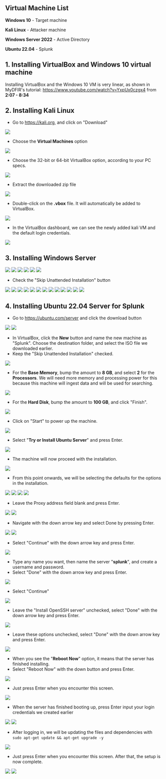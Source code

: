 ## Virtual Machine List
**Windows 10** - Target machine

**Kali Linux** - Attacker machine

**Windows Server 2022** - Active Directory

**Ubuntu 22.04** - Splunk


## 1. Installing VirtualBox and Windows 10 virtual machine

Installing VirtualBox and the Windows 10 VM is very linear, as shown in MyDFIR's tutorial: https://www.youtube.com/watch?v=YxpUx0czgx4 from **2:07 - 8:34**
## 2. Installing Kali Linux
- Go to https://kali.org, and click on "Download"

![](https://github.com/cs421/Cyber-Homelab-Projects-and-Exercises/blob/main/Active%20Directory%20Homelab/attachments/kali%20org.png)

- Choose the **Virtual Machines** option

![](https://github.com/cs421/Cyber-Homelab-Projects-and-Exercises/blob/main/Active%20Directory%20Homelab/attachments/kali%20vm.png)

- Choose the 32-bit or 64-bit VirtualBox option, according to your PC specs.

![](https://github.com/cs421/Cyber-Homelab-Projects-and-Exercises/blob/main/Active%20Directory%20Homelab/attachments/kali%20prebuilt.png)

- Extract the downloaded zip file

![](https://github.com/cs421/Cyber-Homelab-Projects-and-Exercises/blob/main/Active%20Directory%20Homelab/attachments/extract%20kali.png)

- Double-click on the **.vbox** file. It will automatically be added to VirtualBox.

![](https://github.com/cs421/Cyber-Homelab-Projects-and-Exercises/blob/main/Active%20Directory%20Homelab/attachments/kali%20vbox.png)

- In the VirtualBox dashboard, we can see the newly added kali VM and the default login credentials.

![](https://github.com/cs421/Cyber-Homelab-Projects-and-Exercises/blob/main/Active%20Directory%20Homelab/attachments/kali%20default.png)

## 3. Installing Windows Server

![](https://github.com/cs421/Cyber-Homelab-Projects-and-Exercises/blob/main/Active%20Directory%20Homelab/attachments/google%20windows%20server.png)
![](https://github.com/cs421/Cyber-Homelab-Projects-and-Exercises/blob/main/Active%20Directory%20Homelab/attachments/server%2064bit.png)
![](https://github.com/cs421/Cyber-Homelab-Projects-and-Exercises/blob/main/Active%20Directory%20Homelab/attachments/server%20form.png)
![](https://github.com/cs421/Cyber-Homelab-Projects-and-Exercises/blob/main/Active%20Directory%20Homelab/attachments/windows%20server%20english.png)
![](https://github.com/cs421/Cyber-Homelab-Projects-and-Exercises/blob/main/Active%20Directory%20Homelab/attachments/vbox%20new.png)
![](https://github.com/cs421/Cyber-Homelab-Projects-and-Exercises/blob/main/Active%20Directory%20Homelab/attachments/vbox%20new%20server%202022.png)

- Check the "Skip Unattended Installation" button

![](https://github.com/cs421/Cyber-Homelab-Projects-and-Exercises/blob/main/Active%20Directory%20Homelab/attachments/server%20hardware.png)
![](https://github.com/cs421/Cyber-Homelab-Projects-and-Exercises/blob/main/Active%20Directory%20Homelab/attachments/server%20hard%20disk.png)
![](https://github.com/cs421/Cyber-Homelab-Projects-and-Exercises/blob/main/Active%20Directory%20Homelab/attachments/vbox%20server%20start.png)
![](https://github.com/cs421/Cyber-Homelab-Projects-and-Exercises/blob/main/Active%20Directory%20Homelab/attachments/winserver%20start.png)
![](https://github.com/cs421/Cyber-Homelab-Projects-and-Exercises/blob/main/Active%20Directory%20Homelab/attachments/winserver%20install%20now.png)
![](https://github.com/cs421/Cyber-Homelab-Projects-and-Exercises/blob/main/Active%20Directory%20Homelab/attachments/winserver%20standard%20eval%20desktop.png)
![](https://github.com/cs421/Cyber-Homelab-Projects-and-Exercises/blob/main/Active%20Directory%20Homelab/attachments/winserver%20agreement.png)
![](https://github.com/cs421/Cyber-Homelab-Projects-and-Exercises/blob/main/Active%20Directory%20Homelab/attachments/winserver%20custom%20install.png)
![](https://github.com/cs421/Cyber-Homelab-Projects-and-Exercises/blob/main/Active%20Directory%20Homelab/attachments/winserver%20custom%20install%202.png)
![](https://github.com/cs421/Cyber-Homelab-Projects-and-Exercises/blob/main/Active%20Directory%20Homelab/attachments/winserver%20installing.png)
![](https://github.com/cs421/Cyber-Homelab-Projects-and-Exercises/blob/main/Active%20Directory%20Homelab/attachments/winserver%20create%20account.png)
![](https://github.com/cs421/Cyber-Homelab-Projects-and-Exercises/blob/main/Active%20Directory%20Homelab/attachments/winserver%20ctrl%20alt%20del.png)
![](https://github.com/cs421/Cyber-Homelab-Projects-and-Exercises/blob/main/Active%20Directory%20Homelab/attachments/winserver%20dashboard.png)

## 4. Installing Ubuntu 22.04 Server for Splunk
- Go to https://ubuntu.com/server and click the download button

![](https://github.com/cs421/Cyber-Homelab-Projects-and-Exercises/blob/main/Active%20Directory%20Homelab/attachments/ubuntu%20server%20download.png)
![](https://github.com/cs421/Cyber-Homelab-Projects-and-Exercises/blob/main/Active%20Directory%20Homelab/attachments/ubuntu%20server%20download%202.png)

- In VirtualBox, click the **New** button and name the new machine as "Splunk". Choose the destination folder, and select the ISO file we downloaded earlier.
- Keep the "Skip Unattended Installation" checked.

![](https://github.com/cs421/Cyber-Homelab-Projects-and-Exercises/blob/main/Active%20Directory%20Homelab/attachments/ubuntu%20server%20vbox.png)

- For the **Base Memory**, bump the amount to **8 GB**, and select **2** for the **Processors**. We will need more memory and processing power for this because this machine will ingest data and will be used for searching.

![](https://github.com/cs421/Cyber-Homelab-Projects-and-Exercises/blob/main/Active%20Directory%20Homelab/attachments/ubuntu%20server%20vbox%202.png)

- For the **Hard Disk**, bump the amount to **100 GB**, and click "Finish".

![](https://github.com/cs421/Cyber-Homelab-Projects-and-Exercises/blob/main/Active%20Directory%20Homelab/attachments/ubuntu%20server%20vbox%203.png)

- Click on "Start" to power up the machine.

![](https://github.com/cs421/Cyber-Homelab-Projects-and-Exercises/blob/main/Active%20Directory%20Homelab/attachments/ubuntu%20server%20start.png)

- Select "**Try or Install Ubuntu Server**" and press Enter.

![](https://github.com/cs421/Cyber-Homelab-Projects-and-Exercises/blob/main/Active%20Directory%20Homelab/attachments/try%20install%20ubuntu%201.png)

- The machine will now proceed with the installation.

![](https://github.com/cs421/Cyber-Homelab-Projects-and-Exercises/blob/main/Active%20Directory%20Homelab/attachments/ubuntu%20installing.png)

- From this point onwards, we will be selecting the defaults for the options in the installation.

![](https://github.com/cs421/Cyber-Homelab-Projects-and-Exercises/blob/main/Active%20Directory%20Homelab/attachments/ubuntu%20installing%202.png)
![](https://github.com/cs421/Cyber-Homelab-Projects-and-Exercises/blob/main/Active%20Directory%20Homelab/attachments/ubuntu%20installing%203.png)
![](https://github.com/cs421/Cyber-Homelab-Projects-and-Exercises/blob/main/Active%20Directory%20Homelab/attachments/ubuntu%20installing%204.png)
![](https://github.com/cs421/Cyber-Homelab-Projects-and-Exercises/blob/main/Active%20Directory%20Homelab/attachments/ubuntu%20installing%205.png)

- Leave the Proxy address field blank and press Enter.

![](https://github.com/cs421/Cyber-Homelab-Projects-and-Exercises/blob/main/Active%20Directory%20Homelab/attachments/ubuntu%20installing%206.png)
![](https://github.com/cs421/Cyber-Homelab-Projects-and-Exercises/blob/main/Active%20Directory%20Homelab/attachments/ubuntu%20installing%207.png)

- Navigate with the down arrow key and select Done by pressing Enter.

![](https://github.com/cs421/Cyber-Homelab-Projects-and-Exercises/blob/main/Active%20Directory%20Homelab/attachments/ubuntu%20installing%208.png)
![](https://github.com/cs421/Cyber-Homelab-Projects-and-Exercises/blob/main/Active%20Directory%20Homelab/attachments/ubuntu%20installing%209.png)

- Select "Continue" with the down arrow key and press Enter.

![](https://github.com/cs421/Cyber-Homelab-Projects-and-Exercises/blob/main/Active%20Directory%20Homelab/attachments/ubuntu%20installing%2010.png)

- Type any name you want, then name the server "**splunk**", and create a username and password.
- Select "Done" with the down arrow key and press Enter.

![](https://github.com/cs421/Cyber-Homelab-Projects-and-Exercises/blob/main/Active%20Directory%20Homelab/attachments/ubuntu%20installing%2011.png)

- Select "Continue"

![](https://github.com/cs421/Cyber-Homelab-Projects-and-Exercises/blob/main/Active%20Directory%20Homelab/attachments/ubuntu%20installing%2012.png)

- Leave the "Install OpenSSH server" unchecked, select "Done" with the down arrow key and press Enter.

![](https://github.com/cs421/Cyber-Homelab-Projects-and-Exercises/blob/main/Active%20Directory%20Homelab/attachments/ubuntu%20installing%2013.png)

- Leave these options unchecked, select "Done" with the down arrow key and press Enter.

![](https://github.com/cs421/Cyber-Homelab-Projects-and-Exercises/blob/main/Active%20Directory%20Homelab/attachments/ubuntu%20installing%2014.png)

- When you see the "**Reboot Now**" option, it means that the server has finished installing.
- Select "Reboot Now" with the down button and press Enter.

![](https://github.com/cs421/Cyber-Homelab-Projects-and-Exercises/blob/main/Active%20Directory%20Homelab/attachments/ubuntu%20installing%2015.png)

- Just press Enter when you encounter this screen.

![](https://github.com/cs421/Cyber-Homelab-Projects-and-Exercises/blob/main/Active%20Directory%20Homelab/attachments/ubuntu%20installing%2016.png)

- When the server has finished booting up, press Enter input your login credentials we created earlier

![](https://github.com/cs421/Cyber-Homelab-Projects-and-Exercises/blob/main/Active%20Directory%20Homelab/attachments/ubuntu%20login.png)
![](https://github.com/cs421/Cyber-Homelab-Projects-and-Exercises/blob/main/Active%20Directory%20Homelab/attachments/ubuntu%20login%202.png)

- After logging in, we will be updating the files and dependencies with `sudo apt-get update && apt-get upgrade -y`

![](https://github.com/cs421/Cyber-Homelab-Projects-and-Exercises/blob/main/Active%20Directory%20Homelab/attachments/ubuntu%20upgrade.png)

- Just press Enter when you encounter this screen. After that, the setup is now complete.

![](https://github.com/cs421/Cyber-Homelab-Projects-and-Exercises/blob/main/Active%20Directory%20Homelab/attachments/ubuntu%20upgrade%202.png)
![](https://github.com/cs421/Cyber-Homelab-Projects-and-Exercises/blob/main/Active%20Directory%20Homelab/attachments/ubuntu%20upgrade%203.png)
